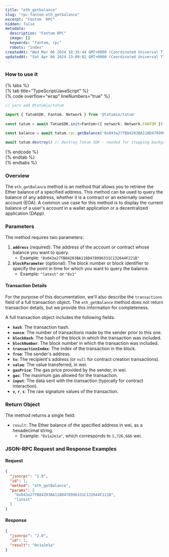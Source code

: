 ```yaml
---
title: "eth_getbalance"
slug: "rpc-fantom-eth_getbalance"
excerpt: "Fantom  RPC"
hidden: false
metadata: 
  description: "Fantom RPC"
  image: []
  keywords: "fantom, rpc"
  robots: "index"
createdAt: "Wed Mar 06 2024 10:35:44 GMT+0000 (Coordinated Universal Time)"
updatedAt: "Sat Apr 06 2024 13:09:02 GMT+0000 (Coordinated Universal Time)"
---
```




### How to use it

{% tabs %}  
{% tab title="TypeScript/JavaScript" %}  
{% code overflow="wrap" lineNumbers="true" %}

```typescript
// yarn add @tatumio/tatum
  
import { TatumSDK, Fantom, Network } from '@tatumio/tatum'
  
const tatum = await TatumSDK.init<Fantom>({ network: Network.FANTOM })

const balance = await tatum.rpc.getBalance('0x043a27fB84203BA118D478996331C132644F221B')

await tatum.destroy() // Destroy Tatum SDK - needed for stopping background jobs
```

{% endcode %}  
{% endtab %}  
{% endtabs %}

### Overview

The `eth_getBalance` method is an method that allows you to retrieve the Ether balance of a specified address. This method can be used to query the balance of any address, whether it is a contract or an externally owned account (EOA). A common use case for this method is to display the current balance of a user's account in a wallet application or a decentralized application (DApp).

### Parameters

The method requires two parameters:

1. **`address`** (required): The address of the account or contract whose balance you want to query.
   - Example: `"0x043a27fB84203BA118D478996331C132644F221B"`
2. **`blockParameter`** (optional): The block number or block identifier to specify the point in time for which you want to query the balance.
   - Example: `"latest"` or `"0x1"`

#### Transaction Details

For the purpose of this documentation, we'll also describe the `transactions` field of a full transaction object. The `eth_getBalance` method does not return transaction details, but we provide this information for completeness.

A full transaction object includes the following fields:

- **`hash`**: The transaction hash.
- **`nonce`**: The number of transactions made by the sender prior to this one.
- **`blockHash`**: The hash of the block in which the transaction was included.
- **`blockNumber`**: The block number in which the transaction was included.
- **`transactionIndex`**: The index of the transaction in the block.
- **`from`**: The sender's address.
- **`to`**: The recipient's address (or `null` for contract creation transactions).
- **`value`**: The value transferred, in wei.
- **`gasPrice`**: The gas price provided by the sender, in wei.
- **`gas`**: The maximum gas allowed for the transaction.
- **`input`**: The data sent with the transaction (typically for contract interaction).
- **`v`**, **`r`**, **`s`**: The raw signature values of the transaction.

### Return Object

The method returns a single field:

- `result`: The Ether balance of the specified address in wei, as a hexadecimal string.
  - Example: `"0x1a2e1a"`, which corresponds to `1,726,666` wei.

### JSON-RPC Request and Response Examples

#### Request

```json
{
  "jsonrpc": "2.0",
  "id": 1,
  "method": "eth_getBalance",
  "params": [
    "0x043a27fB84203BA118D478996331C132644F221B",
    "latest"
  ]
}
```

#### Response

```json
{
  "jsonrpc": "2.0",
  "id": 1,
  "result": "0x1a2e1a"
}
```
